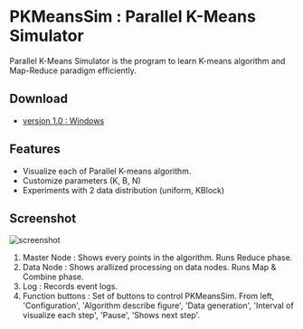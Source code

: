 PKMeansSim : Parallel K-Means Simulator
==========

Parallel K-Means Simulator is the program to learn K-means algorithm and Map-Reduce paradigm efficiently.

Download
--------

- [version 1.0 : Windows](https://github.com/taeminlee/PKMeansSim/releases/download/v1.0/PKMeansSim.1.0.msi)

Features
--------

- Visualize each of Parallel K-means algorithm.
- Customize parameters (K, B, N)
- Experiments with 2 data distribution (uniform, KBlock)

Screenshot
----------

![screenshot](http://wiki.dataknow.net/img/PKMeansSim%20fig3-2.PNG)

1. Master Node : Shows every points in the algorithm. Runs Reduce phase.
2. Data Node : Shows arallized processing on data nodes. Runs Map & Combine phase.
3. Log : Records event logs.
4. Function buttons : Set of buttons to control PKMeansSim. From left, 'Configuration', 'Algorithm describe figure', 'Data generation', 'Interval of visualize each step', 'Pause', 'Shows next step'.
